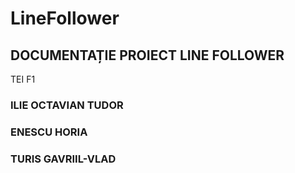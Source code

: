 # LineFollower

## DOCUMENTAȚIE  PROIECT LINE FOLLOWER
TEI F1
### ILIE OCTAVIAN TUDOR
### ENESCU HORIA
### TURIS GAVRIIL-VLAD

